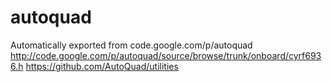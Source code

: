 # autoquad
Automatically exported from code.google.com/p/autoquad
http://code.google.com/p/autoquad/source/browse/trunk/onboard/cyrf6936.h
https://github.com/AutoQuad/utilities

